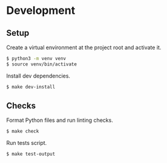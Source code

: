 # Development

## Setup

Create a virtual environment at the project root and activate it.

```bash
$ python3 -m venv venv
$ source venv/bin/activate
```

Install dev dependencies.

```bash
$ make dev-install
```

## Checks

Format Python files and run linting checks.

```bash
$ make check
```

Run tests script.

```bash
$ make test-output
```
